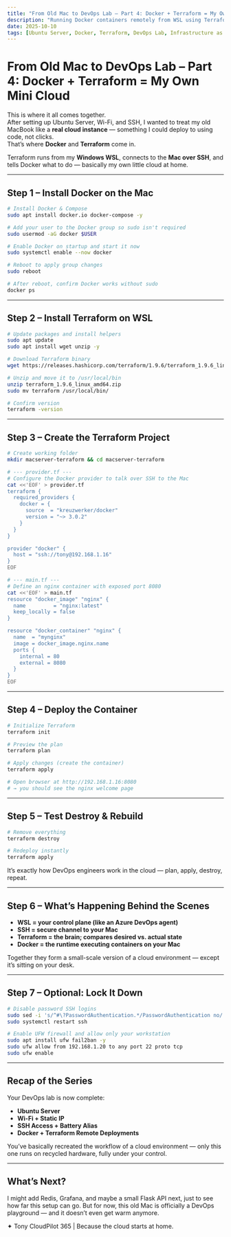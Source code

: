 ```yaml
---
title: "From Old Mac to DevOps Lab – Part 4: Docker + Terraform = My Own Mini Cloud"
description: "Running Docker containers remotely from WSL using Terraform over SSH. The final piece that turns an old MacBook into a real DevOps lab."
date: 2025-10-10
tags: [Ubuntu Server, Docker, Terraform, DevOps Lab, Infrastructure as Code]
---
```


# From Old Mac to DevOps Lab – Part 4: Docker + Terraform = My Own Mini Cloud

This is where it all comes together.  
After setting up Ubuntu Server, Wi-Fi, and SSH, I wanted to treat my old MacBook like a **real cloud instance** — something I could deploy to using code, not clicks.  
That’s where **Docker** and **Terraform** come in.  

Terraform runs from my **Windows WSL**, connects to the **Mac over SSH**, and tells Docker what to do — basically my own little cloud at home.

---

## Step 1 – Install Docker on the Mac

```bash
# Install Docker & Compose
sudo apt install docker.io docker-compose -y

# Add your user to the Docker group so sudo isn't required
sudo usermod -aG docker $USER

# Enable Docker on startup and start it now
sudo systemctl enable --now docker

# Reboot to apply group changes
sudo reboot

# After reboot, confirm Docker works without sudo
docker ps
```
---

## Step 2 – Install Terraform on WSL

```bash
# Update packages and install helpers
sudo apt update
sudo apt install wget unzip -y

# Download Terraform binary
wget https://releases.hashicorp.com/terraform/1.9.6/terraform_1.9.6_linux_amd64.zip

# Unzip and move it to /usr/local/bin
unzip terraform_1.9.6_linux_amd64.zip
sudo mv terraform /usr/local/bin/

# Confirm version
terraform -version
```

---

## Step 3 – Create the Terraform Project
```bash
# Create working folder
mkdir macserver-terraform && cd macserver-terraform

# --- provider.tf ---
# Configure the Docker provider to talk over SSH to the Mac
cat <<'EOF' > provider.tf
terraform {
  required_providers {
    docker = {
      source  = "kreuzwerker/docker"
      version = "~> 3.0.2"
    }
  }
}

provider "docker" {
  host = "ssh://tony@192.168.1.16"
}
EOF

# --- main.tf ---
# Define an nginx container with exposed port 8080
cat <<'EOF' > main.tf
resource "docker_image" "nginx" {
  name         = "nginx:latest"
  keep_locally = false
}

resource "docker_container" "nginx" {
  name  = "mynginx"
  image = docker_image.nginx.name
  ports {
    internal = 80
    external = 8080
  }
}
EOF
```

---

## Step 4 – Deploy the Container
```bash
# Initialize Terraform
terraform init

# Preview the plan
terraform plan

# Apply changes (create the container)
terraform apply

# Open browser at http://192.168.1.16:8080
# → you should see the nginx welcome page
```
---

## Step 5 – Test Destroy & Rebuild
```bash
# Remove everything
terraform destroy

# Redeploy instantly
terraform apply
```
It’s exactly how DevOps engineers work in the cloud — plan, apply, destroy, repeat.

---

## Step 6 – What’s Happening Behind the Scenes

- **WSL = your control plane (like an Azure DevOps agent)**
- **SSH = secure channel to your Mac**
- **Terraform = the brain; compares desired vs. actual state**
- **Docker = the runtime executing containers on your Mac**

Together they form a small-scale version of a cloud environment — except it’s sitting on your desk.

---

## Step 7 – Optional: Lock It Down

```bash
# Disable password SSH logins
sudo sed -i 's/^#\?PasswordAuthentication.*/PasswordAuthentication no/' /etc/ssh/sshd_config
sudo systemctl restart ssh

# Enable UFW firewall and allow only your workstation
sudo apt install ufw fail2ban -y
sudo ufw allow from 192.168.1.20 to any port 22 proto tcp
sudo ufw enable
```

---

## Recap of the Series

Your DevOps lab is now complete:

- **Ubuntu Server**
- **Wi-Fi + Static IP**
- **SSH Access + Battery Alias**
- **Docker + Terraform Remote Deployments**

You’ve basically recreated the workflow of a cloud environment —
only this one runs on recycled hardware, fully under your control.

---

## What’s Next?

I might add Redis, Grafana, and maybe a small Flask API next, just to see how far this setup can go.
But for now, this old Mac is officially a DevOps playground — and it doesn’t even get warm anymore.

✦ Tony
CloudPilot 365 | Because the cloud starts at home.